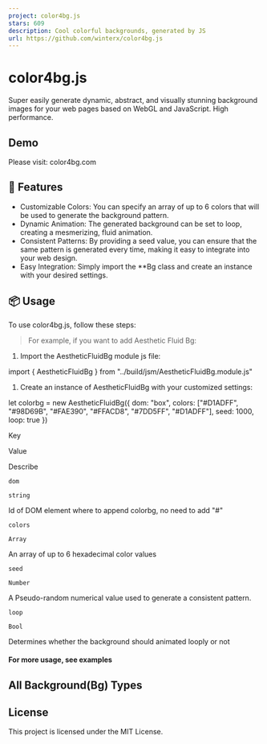 ```yaml
---
project: color4bg.js
stars: 609
description: Cool colorful backgrounds, generated by JS
url: https://github.com/winterx/color4bg.js
---
```


color4bg.js
===========

Super easily generate dynamic, abstract, and visually stunning background images for your web pages based on WebGL and JavaScript. High performance.

Demo
----

Please visit: color4bg.com

🚀 Features
-----------

-   Customizable Colors: You can specify an array of up to 6 colors that will be used to generate the background pattern.
-   Dynamic Animation: The generated background can be set to loop, creating a mesmerizing, fluid animation.
-   Consistent Patterns: By providing a seed value, you can ensure that the same pattern is generated every time, making it easy to integrate into your web design.
-   Easy Integration: Simply import the \*\*Bg class and create an instance with your desired settings.

📦 Usage
--------

To use color4bg.js, follow these steps:

> For example, if you want to add Aesthetic Fluid Bg:

1.  Import the AestheticFluidBg module js file:

import { AestheticFluidBg } from "../build/jsm/AestheticFluidBg.module.js"

1.  Create an instance of AestheticFluidBg with your customized settings:

let colorbg \= new AestheticFluidBg({
    dom: "box",
    colors: \["#D1ADFF", "#98D69B", "#FAE390", "#FFACD8", "#7DD5FF", "#D1ADFF"\],
    seed: 1000,
    loop: true
})

Key

Value

Describe

`dom`

`string`

Id of DOM element where to append colorbg, no need to add "#"

`colors`

`Array`

An array of up to 6 hexadecimal color values

`seed`

`Number`

A Pseudo-random numerical value used to generate a consistent pattern.

`loop`

`Bool`

Determines whether the background should animated looply or not

#### For more usage, see examples

All Background(Bg) Types
------------------------

License
-------

This project is licensed under the MIT License.
